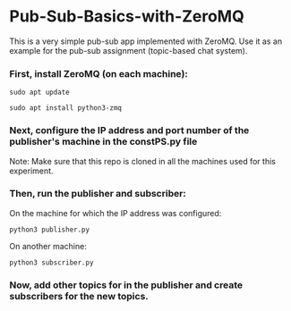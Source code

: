# Pub-Sub-Basics-with-ZeroMQ

This is a very simple pub-sub app implemented with ZeroMQ. Use it as an example for the pub-sub assignment (topic-based chat system).

### First, install ZeroMQ (on each machine):

    sudo apt update

    sudo apt install python3-zmq

### Next, configure the IP address and port number of the publisher's machine in the constPS.py file

Note: Make sure that this repo is cloned in all the machines used for this experiment.

### Then, run the publisher and subscriber:

On the machine for which the IP address was configured:

    python3 publisher.py

On another machine:

    python3 subscriber.py

### Now, add other topics for in the publisher and create subscribers for the new topics.

    
